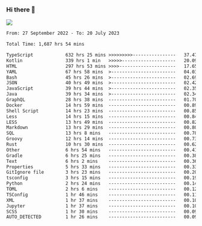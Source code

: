 ### Hi there 👋

<!--<a href="https://github.com/search?o=desc&q=author%3Abushiyi&s=committer-date&type=Commits">-->
<!--    <img align="center" height = "178" src="https://github-readme-stats.vercel.app/api?username=bushiyi&count_private=true&show_icons=true&theme=noctis_minimus&hide=contribs&include_all_commits=true" />-->
<!--</a>-->
<!--<a href="https://github.com/bushiyi?tab=repositories">-->
<!--    <img align="center" height = "178" src="https://github-readme-stats.vercel.app/api/top-langs/?username=bushiyi&count_private=true&theme=noctis_minimus" />-->
<!--</a>-->
 
<!-- [![Ashutosh's github activity graph](https://activity-graph.herokuapp.com/graph?username=bushiyi&theme=react&bg_color=1B2932&point=698B69&line=698B69)](https://github.com/ashutosh00710/github-readme-activity-graph)
 -->


![](https://raw.githubusercontent.com/bushiyi/bushiyi/master/assets/github-contribution-grid-snake.svg)

<!--START_SECTION:waka-->

```txt
From: 27 September 2022 - To: 20 July 2023

Total Time: 1,687 hrs 54 mins

TypeScript            632 hrs 25 mins >>>>>>>>>----------------   37.47 %
Kotlin                339 hrs 1 min   >>>>>--------------------   20.09 %
HTML                  297 hrs 53 mins >>>>---------------------   17.65 %
YAML                  67 hrs 58 mins  >------------------------   04.03 %
Bash                  45 hrs 26 mins  >------------------------   02.69 %
JSON                  40 hrs 49 mins  >------------------------   02.42 %
JavaScript            39 hrs 44 mins  >------------------------   02.35 %
Java                  39 hrs 34 mins  >------------------------   02.34 %
GraphQL               28 hrs 38 mins  -------------------------   01.70 %
Docker                14 hrs 59 mins  -------------------------   00.89 %
Shell Script          14 hrs 23 mins  -------------------------   00.85 %
Less                  14 hrs 15 mins  -------------------------   00.84 %
LESS                  13 hrs 49 mins  -------------------------   00.82 %
Markdown              13 hrs 29 mins  -------------------------   00.80 %
SQL                   13 hrs 8 mins   -------------------------   00.78 %
Groovy                12 hrs 14 mins  -------------------------   00.73 %
Rust                  10 hrs 30 mins  -------------------------   00.62 %
Other                 6 hrs 54 mins   -------------------------   00.41 %
Gradle                6 hrs 25 mins   -------------------------   00.38 %
Text                  6 hrs 2 mins    -------------------------   00.36 %
Properties            5 hrs 33 mins   -------------------------   00.33 %
GitIgnore file        3 hrs 23 mins   -------------------------   00.20 %
tsconfig              3 hrs 15 mins   -------------------------   00.19 %
Python                2 hrs 24 mins   -------------------------   00.14 %
TOML                  2 hrs 6 mins    -------------------------   00.12 %
TSConfig              1 hr 46 mins    -------------------------   00.11 %
XML                   1 hr 37 mins    -------------------------   00.10 %
Jupyter               1 hr 37 mins    -------------------------   00.10 %
SCSS                  1 hr 30 mins    -------------------------   00.09 %
AUTO_DETECTED         1 hr 26 mins    -------------------------   00.09 %
```

<!--END_SECTION:waka-->

